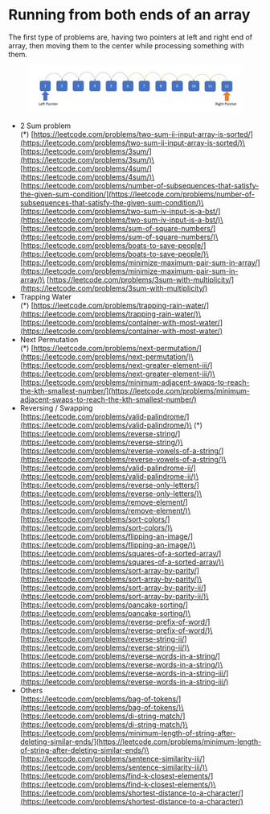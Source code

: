 # Running from both ends of an array

The first type of problems are, having two pointers at left and right end of array, then moving them to the center while processing something with them.

<figure><img src="../../.gitbook/assets/image (64).png" alt=""><figcaption></figcaption></figure>

* 2 Sum problem\
  (\*) [https://leetcode.com/problems/two-sum-ii-input-array-is-sorted/](https://leetcode.com/problems/two-sum-ii-input-array-is-sorted/)\
  [https://leetcode.com/problems/3sum/](https://leetcode.com/problems/3sum/)\
  [https://leetcode.com/problems/4sum/](https://leetcode.com/problems/4sum/)\
  [https://leetcode.com/problems/number-of-subsequences-that-satisfy-the-given-sum-condition/](https://leetcode.com/problems/number-of-subsequences-that-satisfy-the-given-sum-condition/)\
  [https://leetcode.com/problems/two-sum-iv-input-is-a-bst/](https://leetcode.com/problems/two-sum-iv-input-is-a-bst/)\
  [https://leetcode.com/problems/sum-of-square-numbers/](https://leetcode.com/problems/sum-of-square-numbers/)\
  [https://leetcode.com/problems/boats-to-save-people/](https://leetcode.com/problems/boats-to-save-people/)\
  [https://leetcode.com/problems/minimize-maximum-pair-sum-in-array/](https://leetcode.com/problems/minimize-maximum-pair-sum-in-array/)\
  [https://leetcode.com/problems/3sum-with-multiplicity/](https://leetcode.com/problems/3sum-with-multiplicity/)
* Trapping Water\
  (\*) [https://leetcode.com/problems/trapping-rain-water/](https://leetcode.com/problems/trapping-rain-water/)\
  [https://leetcode.com/problems/container-with-most-water/](https://leetcode.com/problems/container-with-most-water/)
* Next Permutation\
  (\*) [https://leetcode.com/problems/next-permutation/](https://leetcode.com/problems/next-permutation/)\
  [https://leetcode.com/problems/next-greater-element-iii/](https://leetcode.com/problems/next-greater-element-iii/)\
  [https://leetcode.com/problems/minimum-adjacent-swaps-to-reach-the-kth-smallest-number/](https://leetcode.com/problems/minimum-adjacent-swaps-to-reach-the-kth-smallest-number/)
* Reversing / Swapping\
  [https://leetcode.com/problems/valid-palindrome/](https://leetcode.com/problems/valid-palindrome/)\
  (\*) [https://leetcode.com/problems/reverse-string/](https://leetcode.com/problems/reverse-string/)\
  [https://leetcode.com/problems/reverse-vowels-of-a-string/](https://leetcode.com/problems/reverse-vowels-of-a-string/)\
  [https://leetcode.com/problems/valid-palindrome-ii/](https://leetcode.com/problems/valid-palindrome-ii/)\
  [https://leetcode.com/problems/reverse-only-letters/](https://leetcode.com/problems/reverse-only-letters/)\
  [https://leetcode.com/problems/remove-element/](https://leetcode.com/problems/remove-element/)\
  [https://leetcode.com/problems/sort-colors/](https://leetcode.com/problems/sort-colors/)\
  [https://leetcode.com/problems/flipping-an-image/](https://leetcode.com/problems/flipping-an-image/)\
  [https://leetcode.com/problems/squares-of-a-sorted-array/](https://leetcode.com/problems/squares-of-a-sorted-array/)\
  [https://leetcode.com/problems/sort-array-by-parity/](https://leetcode.com/problems/sort-array-by-parity/)\
  [https://leetcode.com/problems/sort-array-by-parity-ii/](https://leetcode.com/problems/sort-array-by-parity-ii/)\
  [https://leetcode.com/problems/pancake-sorting/](https://leetcode.com/problems/pancake-sorting/)\
  [https://leetcode.com/problems/reverse-prefix-of-word/](https://leetcode.com/problems/reverse-prefix-of-word/)\
  [https://leetcode.com/problems/reverse-string-ii/](https://leetcode.com/problems/reverse-string-ii/)\
  [https://leetcode.com/problems/reverse-words-in-a-string/](https://leetcode.com/problems/reverse-words-in-a-string/)\
  [https://leetcode.com/problems/reverse-words-in-a-string-iii/](https://leetcode.com/problems/reverse-words-in-a-string-iii/)
* Others\
  [https://leetcode.com/problems/bag-of-tokens/](https://leetcode.com/problems/bag-of-tokens/)\
  [https://leetcode.com/problems/di-string-match/](https://leetcode.com/problems/di-string-match/)\
  [https://leetcode.com/problems/minimum-length-of-string-after-deleting-similar-ends/](https://leetcode.com/problems/minimum-length-of-string-after-deleting-similar-ends/)\
  [https://leetcode.com/problems/sentence-similarity-iii/](https://leetcode.com/problems/sentence-similarity-iii/)\
  [https://leetcode.com/problems/find-k-closest-elements/](https://leetcode.com/problems/find-k-closest-elements/)\
  [https://leetcode.com/problems/shortest-distance-to-a-character/](https://leetcode.com/problems/shortest-distance-to-a-character/)
